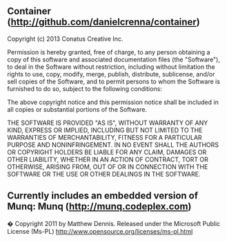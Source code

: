 Container (http://github.com/danielcrenna/container)
--------------------------------------
Copyright (c) 2013 Conatus Creative Inc.

Permission is hereby granted, free of charge, to any person obtaining a copy of this software and associated 
documentation files (the "Software"), to deal in the Software without restriction, including without limitation 
the rights to use, copy, modify, merge, publish, distribute, sublicense, and/or sell copies of the Software, and 
to permit persons to whom the Software is furnished to do so, subject to the following conditions:

The above copyright notice and this permission notice shall be included in all copies or substantial portions of the Software.

THE SOFTWARE IS PROVIDED "AS IS", WITHOUT WARRANTY OF ANY KIND, EXPRESS OR IMPLIED, INCLUDING BUT NOT LIMITED TO THE WARRANTIES 
OF MERCHANTABILITY, FITNESS FOR A PARTICULAR PURPOSE AND NONINFRINGEMENT. IN NO EVENT SHALL THE AUTHORS OR COPYRIGHT HOLDERS BE 
LIABLE FOR ANY CLAIM, DAMAGES OR OTHER LIABILITY, WHETHER IN AN ACTION OF CONTRACT, TORT OR OTHERWISE, ARISING FROM, OUT OF OR 
IN CONNECTION WITH THE SOFTWARE OR THE USE OR OTHER DEALINGS IN THE SOFTWARE.

Currently includes an embedded version of Munq:
Munq (http://munq.codeplex.com)
--------------------------------------
� Copyright 2011 by Matthew Dennis.
Released under the Microsoft Public License (Ms-PL) http://www.opensource.org/licenses/ms-pl.html
